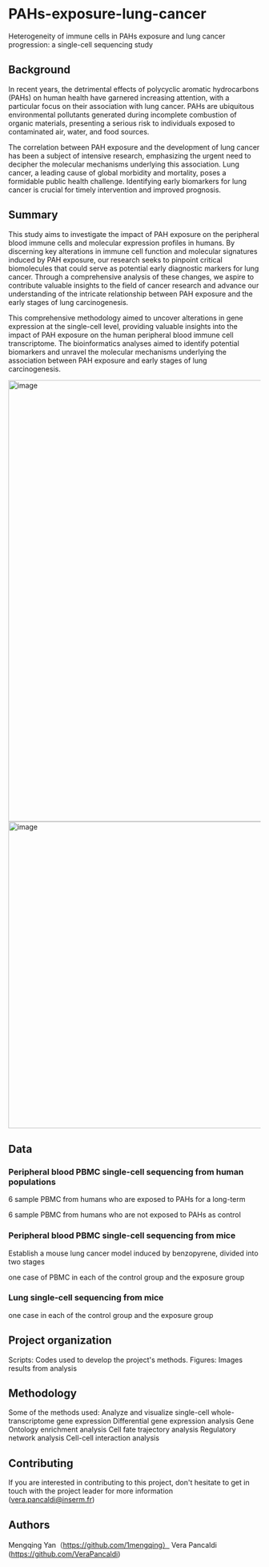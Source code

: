 # PAHs-exposure-lung-cancer
Heterogeneity of immune cells in PAHs exposure and lung cancer progression: a single-cell sequencing study 



## Background


In recent years, the detrimental effects of polycyclic aromatic hydrocarbons (PAHs) on human health have garnered increasing attention, with a particular focus on their association with lung cancer. PAHs are ubiquitous environmental pollutants generated during incomplete combustion of organic materials, presenting a serious risk to individuals exposed to contaminated air, water, and food sources.

The correlation between PAH exposure and the development of lung cancer has been a subject of intensive research, emphasizing the urgent need to decipher the molecular mechanisms underlying this association. Lung cancer, a leading cause of global morbidity and mortality, poses a formidable public health challenge. Identifying early biomarkers for lung cancer is crucial for timely intervention and improved prognosis.


## Summary


This study aims to investigate the impact of PAH exposure on the peripheral blood immune cells and molecular expression profiles in humans. By discerning key alterations in immune cell function and molecular signatures induced by PAH exposure, our research seeks to pinpoint critical biomolecules that could serve as potential early diagnostic markers for lung cancer. Through a comprehensive analysis of these changes, we aspire to contribute valuable insights to the field of cancer research and advance our understanding of the intricate relationship between PAH exposure and the early stages of lung carcinogenesis.

This comprehensive methodology aimed to uncover alterations in gene expression at the single-cell level, providing valuable insights into the impact of PAH exposure on the human peripheral blood immune cell transcriptome. The bioinformatics analyses aimed to identify potential biomarkers and unravel the molecular mechanisms underlying the association between PAH exposure and early stages of lung carcinogenesis.

<img width="882" alt="image" src="https://github.com/1mengqing/PAHs-exposure-lung-cancer/assets/158156342/f5a08175-ebf8-40c4-9812-3d235a5ec049">
<img width="613" alt="image" src="https://github.com/1mengqing/PAHs-exposure-lung-cancer/assets/158156342/a792ad83-4a18-4e59-aebc-0255dfcf68c7">

## Data


### Peripheral blood PBMC single-cell sequencing from human populations

6 sample PBMC from humans who are exposed to PAHs for a long-term

6 sample PBMC from humans who are not exposed to PAHs as control


### Peripheral blood PBMC single-cell sequencing from mice

Establish a mouse lung cancer model induced by benzopyrene, divided into two stages 

one case of PBMC in each of the control group and the exposure group


### Lung single-cell sequencing from mice

one case in each of the control group and the exposure group

## Project organization

Scripts: Codes used to develop the project's methods.
Figures: Images results from analysis 

## Methodology
Some of the methods used:
Analyze and visualize single-cell whole-transcriptome gene expression
Differential gene expression analysis
Gene Ontology enrichment analysis
Cell fate trajectory analysis
Regulatory network analysis
Cell-cell interaction analysis

## Contributing

If you are interested in contributing to this project, don't hesitate to get in touch with the project leader for more information (vera.pancaldi@inserm.fr)

## Authors

Mengqing Yan（https://github.com/1mengqing）
Vera Pancaldi (https://github.com/VeraPancaldi)
